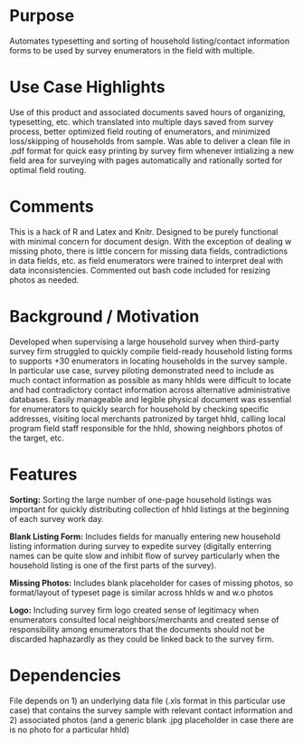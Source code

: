 # Purpose
Automates typesetting and sorting of household listing/contact information forms to be used by survey enumerators in the field with multiple.  

# Use Case Highlights
Use of this product and associated documents saved hours of organizing, typesetting, etc. which translated into multiple days saved from survey process, better optimized field routing of enumerators, and minimized loss/skipping of households from sample.  Was able to deliver a clean file in .pdf format for quick easy printing by survey firm whenever intializing a new field area for surveying with pages automatically and rationally sorted for optimal field routing.  

# Comments
This is a hack of R and Latex and Knitr.  Designed to be purely functional with minimal concern for document design. With the exception of dealing w missing photo, there is little concern for missing data fields, contradictions in data fields, etc. as field enumerators were trained to interpret deal with data inconsistencies.  Commented out bash code included for resizing photos as needed.  

# Background / Motivation
Developed when supervising a large household survey when third-party survey firm struggled to quickly compile field-ready household listing forms to supports +30 enumerators in locating households in the survey sample.  In particular use case, survey piloting demonstrated need to include as much contact information as possible as many hhlds were difficult to locate and had contradictory contact information across alternative administrative databases.  Easily manageable and legible physical document was essential for enumerators to quickly search for household by checking specific addresses, visiting local merchants patronized by target hhld, calling local program field staff responsible for the hhld, showing neighbors photos of the target, etc. 

# Features
**Sorting:**  Sorting the large number of one-page household listings was important for quickly distributing collection of hhld listings at the beginning of each survey work day.  

**Blank Listing Form:** Includes fields for manually entering new household listing information during survey to expedite survey (digitally enterring names can be quite slow and inhibit flow of survey particularly when the household listing is one of the first parts of the survey).

**Missing Photos:**  Includes blank placeholder for cases of missing photos, so format/layout of typeset page is similar across hhlds w and w.o photos

**Logo:** Including survey firm logo created sense of legitimacy when enumerators consulted local neighbors/merchants and created sense of responsibility among enumerators that the documents should not be discarded haphazardly as they could be linked back to the survey firm.

# Dependencies
File depends on 1) an underlying data file (.xls format in this particular use case) that contains the survey sample with relevant contact information and 2) associated photos (and a generic blank .jpg placeholder in case there are is no photo for a particular hhld)



